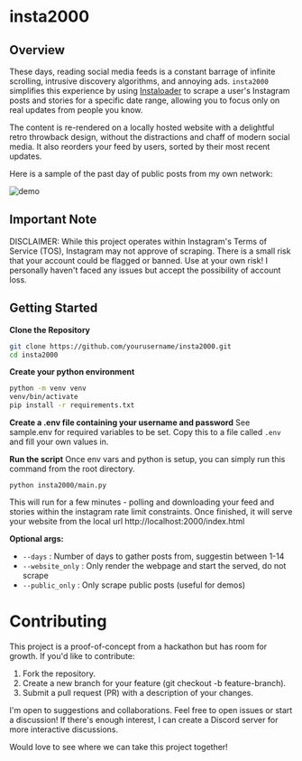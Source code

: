 # insta2000

## Overview

These days, reading social media feeds is a constant barrage of infinite scrolling, intrusive discovery algorithms, and annoying ads. `insta2000` simplifies this experience by using [Instaloader](https://instaloader.github.io/) to scrape a user's Instagram posts and stories for a specific date range, allowing you to focus only on real updates from people you know.

The content is re-rendered on a locally hosted website with a delightful retro throwback design, without the distractions and chaff of modern social media. It also reorders your feed by users, sorted by their most recent updates. 

Here is a sample of the past day of public posts from my own network: 

![demo](/insta2000/assets/demo_insta_2000_4k.gif)


## Important Note

DISCLAIMER: While this project operates within Instagram's Terms of Service (TOS), Instagram may not approve of scraping. There is a small risk that your account could be flagged or banned. Use at your own risk! I personally haven't faced any issues but accept the possibility of account loss.

## Getting Started

**Clone the Repository**  
   ```bash
   git clone https://github.com/yourusername/insta2000.git
   cd insta2000
   ```

**Create your python environment** 

```bash
python -m venv venv 
venv/bin/activate 
pip install -r requirements.txt 
```

**Create a .env file containing your username and password**
See sample.env for required variables to be set. 
Copy this to a file called `.env` and fill your own values in. 


**Run the script**
Once env vars and python is setup, you can simply run this command from the root directory.

`python insta2000/main.py`

This will run for a few minutes - polling and downloading your feed and stories within the instagram
rate limit constraints. Once finished, it will serve your website from the local url http://localhost:2000/index.html 

**Optional args:** 

- `--days` : Number of days to gather posts from, suggestin between 1-14 
- `--website_only` : Only render the webpage and start the served, do not scrape 
- `--public_only` : Only scrape public posts (useful for demos) 


# Contributing 

This project is a proof-of-concept from a hackathon but has room for growth. If you'd like to contribute:

1. Fork the repository.
2. Create a new branch for your feature (git checkout -b feature-branch).
3. Submit a pull request (PR) with a description of your changes.

I'm open to suggestions and collaborations. Feel free to open issues or start a discussion! If there's enough interest, I can create a Discord server for more interactive discussions.

Would love to see where we can take this project together!